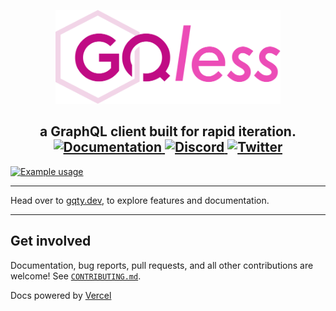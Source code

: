<p align="center">
  <a href="https://gqty.dev">
    <img src="internal/website/static/img/logo.png" height="150" alt="gqty">
  </a>
</p>

<h2 align="center">
  a GraphQL client built for rapid iteration.
  <a href="https://gqty.dev">
    <img alt="Documentation" src="https://img.shields.io/badge/documentation-documentation?color=C00B84">
  </a>
  <a href="https://discord.gg/9DNNPedhbx">
    <img alt="Discord" src="https://img.shields.io/discord/793628688439836694?color=7289d9&label=discord">
  </a>
  <a href="https://twitter.com/gqtydev">
    <img alt="Twitter" src="https://img.shields.io/twitter/follow/gqtydev?label=%40gqtydev&style=flat&logo=twitter&color=00acee">
  </a>
</h2>

<a href="https://gqty.dev">
  <img alt="Example usage" src="https://user-images.githubusercontent.com/13242392/112103674-fddc4980-8ba1-11eb-8c83-b527dcb0243d.PNG">
</a>

---

Head over to [gqty.dev](https://gqty.dev), to explore features and documentation.

---

## Get involved

Documentation, bug reports, pull requests, and all other contributions are welcome! See [`CONTRIBUTING.md`](CONTRIBUTING.md).

Docs powered by [Vercel](https://vercel.com/?utm_source=gqty&utm_campaign=oss)
